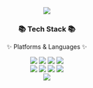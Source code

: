 <div align=center>
	<img src="https://capsule-render.vercel.app/api?type=waving&color=auto&height=200&section=header&text=Sanghyeon%20Github&fontSize=90" />	
</div>
<div align=center>
	<h3>📚 Tech Stack 📚</h3>
	<p>✨ Platforms & Languages ✨</p>
</div>
<div align="center">
	<img src="https://img.shields.io/badge/HTML5-E34F26?style=flat&logo=HTML5&logoColor=white" />
	<img src="https://img.shields.io/badge/CSS3-1572B6?style=flat&logo=CSS3&logoColor=white" />
	<img src="https://img.shields.io/badge/JavaScript-F7DF1E?style=flat&logo=JavaScript&logoColor=white" />
  	<img src="https://img.shields.io/badge/TypeScript-3178C6?style=flat&logo=TypeScript&logoColor=white" />
	<br/>
   	<img src="https://img.shields.io/badge/Next.js-000000?style=flat&logo=Next.jslogoColor=white" />
	<img src="https://img.shields.io/badge/React-61DAFB?style=flat&logo=React&logoColor=white" />
    	<img src="https://img.shields.io/badge/styled_components-DB7093?style=flat&logo=styled-components&logoColor=white" />
     	<img src="https://img.shields.io/badge/Vercel-000000?style=flat&logo=Vercel&logoColor=white" />
</div>
<div align=center>
	<img src="https://github-readme-stats.vercel.app/api?username=tlstkdgus&show_icons=true">
</div>
